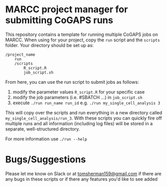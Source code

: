 # MARCC project manager for submitting CoGAPS runs

This repository contains a template for running multiple CoGAPS jobs on MARCC. When using for your project, copy the `run` script and the `scripts` folder. Your directory should be set up as:

```
/project_name
    run
    /scripts
        R_script.R
        job_script.sh   
```

From here, you can use the run script to submit jobs as follows:

1) modify the parameter values `R_script.R` for your specific case
2) modify the job parameters (i.e. #SBATCH ...) in `job_script.sh`
3) execute `./run run_name run_id` e.g. `./run my_single_cell_analysis 3`

This will copy over the scripts and run everything in a new directory called `my_single_cell_analysis/run_3`. With these scripts you can quickly fire off multiple runs and all information (including log files) will be stored in a separate, well-structured directory.

For more information use `./run --help`

# Bugs/Suggestions

Please let me know on Slack or at tomsherman159@gmail.com if there are any bugs in these scripts or if there any features you'd like to see added

